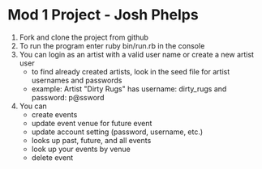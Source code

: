 
# Mod 1 Project - Josh Phelps

1. Fork and clone the project from github
2. To run the program enter ruby bin/run.rb in the console
3. You can login as an artist with a valid user name or create a new artist user
      - to find already created artists, look in the seed file for artist usernames and passwords
      - example: Artist "Dirty Rugs" has username: dirty_rugs and password: p@ssword
4. You can 
      - create events 
      - update event venue for future event
      - update account setting (password, username, etc.)
      - looks up past, future, and all events 
      - look up your events by venue 
      - delete event  


